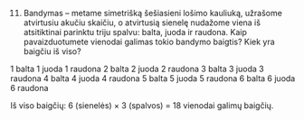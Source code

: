 11. Bandymas – metame simetrišką šešiasieni lošimo kauliuką, užrašome atvirtusiu akučiu
skaičiu, o atvirtusią sienelę nudažome viena iš atsitiktinai parinktu triju spalvu: balta, juoda ir
raudona. Kaip pavaizduotumete vienodai galimas tokio bandymo baigtis? Kiek yra baigčiu iš
viso?

1 balta
1 juoda
1 raudona
2 balta
2 juoda
2 raudona
3 balta
3 juoda
3 raudona
4 balta
4 juoda
4 raudona
5 balta
5 juoda
5 raudona
6 balta
6 juoda
6 raudona

Iš viso baigčių:
6 (sienelės) × 3 (spalvos) = 18 vienodai galimų baigčių.